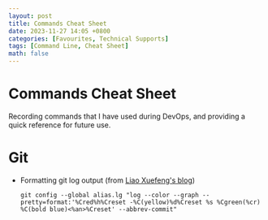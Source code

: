 ```yaml
---
layout: post
title: Commands Cheat Sheet
date: 2023-11-27 14:05 +0800
categories: [Favourites, Technical Supports]
tags: [Command Line, Cheat Sheet]
math: false
---
```

# Commands Cheat Sheet
Recording commands that I have used during DevOps, and 
providing a quick reference for future use.


# Git

- Formatting git log output (from [Liao Xuefeng's blog](https://www.liaoxuefeng.com/wiki/896043488029600/898732837407424))
    ```console
    git config --global alias.lg "log --color --graph --pretty=format:'%Cred%h%Creset -%C(yellow)%d%Creset %s %Cgreen(%cr) %C(bold blue)<%an>%Creset' --abbrev-commit"
    ```